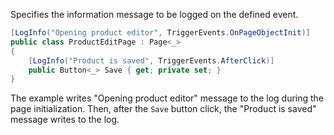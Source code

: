 Specifies the information message to be logged on the defined event.

```cs
[LogInfo("Opening product editor", TriggerEvents.OnPageObjectInit)]
public class ProductEditPage : Page<_>
{
    [LogInfo("Product is saved", TriggerEvents.AfterClick)]
    public Button<_> Save { get; private set; }
}
```

The example writes "Opening product editor" message to the log during the page initialization. Then, after the `Save` button click, the "Product is saved" message writes to the log.